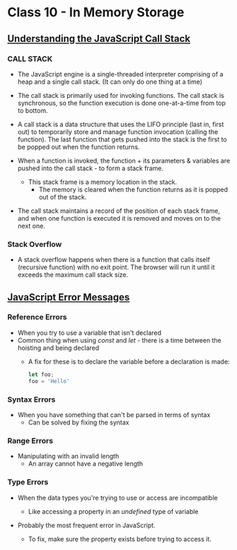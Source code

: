 # Class 10 - In Memory Storage

## [Understanding the JavaScript Call Stack](https://medium.freecodecamp.org/understanding-the-javascript-call-stack-861e41ae61d4)

### CALL STACK

* The JavaScript engine is a single-threaded interpreter comprising of a heap and a single call stack. (It can only do one thing at a time)

* The call stack is primarily used for invoking functions. The call stack is synchronous, so the function execution is done one-at-a-time from top to bottom.

* A call stack is a data structure that uses the LIFO principle (last in, first out) to temporarily store and manage function invocation (calling the function). The last function that gets pushed into the stack is the first to be popped out when the function returns.

* When a function is invoked, the function + its parameters & variables are pushed into the call stack - to form a stack frame.
  * This stack frame is a memory location in the stack.
    * The memory is cleared when the function returns as it is popped out of the stack.

* The call stack maintains a record of the position of each stack frame, and when one function is executed it is removed and moves on to the next one.

### Stack Overflow

* A stack overflow happens when there is a function that calls itself (recursive function) with no exit point. The browser will run it until it exceeds the maximum call stack size.

## [JavaScript Error Messages](https://codeburst.io/javascript-error-messages-debugging-d23f84f0ae7c)

### Reference Errors

* When you try to use a variable that isn't declared
* Common thing when using *const* and *let* - there is a time between the hoisting and being declared
  * A fix for these is to declare the variable before a declaration is made:

      ```javascript
      let foo;
      foo = 'Hello'
      ```

### Syntax Errors

* When you have something that can't be parsed in terms of syntax
  * Can be solved by fixing the syntax

### Range Errors

* Manipulating with an invalid length
  * An array cannot have a negative length

### Type Errors

* When the data types you're trying to use or access are incompatible
  * Like accessing a property in an *undefined* type of variable

* Probably the most frequent error in JavaScript.

  * To fix, make sure the property exists before trying to access it.
